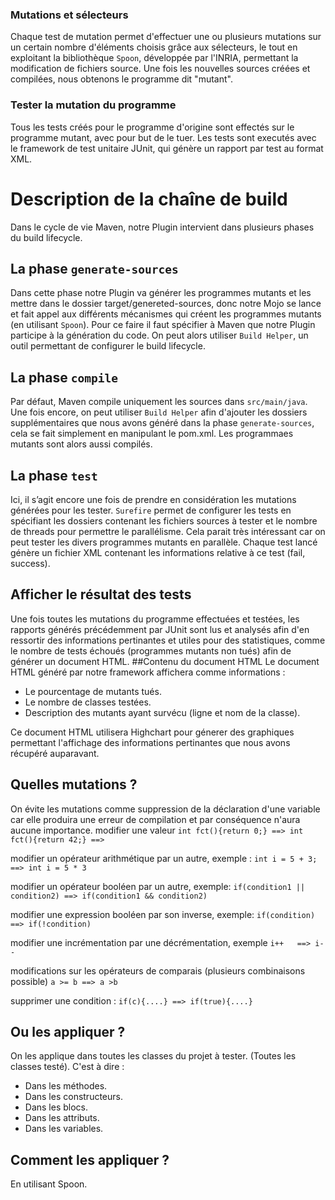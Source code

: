 ### Mutations et sélecteurs
Chaque test de mutation permet d'effectuer une ou plusieurs mutations sur un certain nombre d'éléments choisis grâce aux sélecteurs, le tout en exploitant la bibliothèque `Spoon`, développée par l'INRIA, permettant la modification de fichiers source. Une fois les nouvelles sources créées et compilées, nous obtenons le programme dit "mutant".

### Tester la mutation du programme
Tous les tests créés pour le programme d'origine sont effectés sur le programme mutant, avec pour but de le tuer. Les tests sont executés avec le framework de test unitaire JUnit, qui génère un rapport par test au format XML.


# Description de la chaîne de build
Dans le cycle de vie Maven, notre Plugin intervient dans plusieurs phases du build lifecycle. 

## La phase `generate-sources`
Dans cette phase notre Plugin va générer les programmes mutants et les mettre dans le dossier target/genereted-sources, donc notre Mojo se lance et fait appel aux différents mécanismes qui créent les programmes mutants (en utilisant `Spoon`). Pour ce faire il faut spécifier à Maven que notre Plugin participe à la génération du code. On peut alors utiliser `Build Helper`, un outil permettant de configurer le build lifecycle.
## La phase `compile` 
Par défaut, Maven compile uniquement les sources dans `src/main/java`. Une fois encore, on peut utiliser `Build Helper` afin d'ajouter les dossiers supplémentaires que nous avons généré dans la phase `generate-sources`, cela se fait simplement en manipulant le pom.xml. Les programmaes mutants sont alors aussi compilés.
## La phase `test` 
Ici, il s’agit encore une fois de prendre en considération les mutations générées pour les tester. `Surefire` permet de configurer les tests  en spécifiant les dossiers contenant les fichiers sources à tester et le nombre de threads pour permettre le parallélisme.
Cela parait très intéressant car on peut tester les divers programmes mutants en parallèle. Chaque test lancé génère un fichier XML contenant les informations relative à ce test (fail, success).    


## Afficher le résultat des tests
Une fois toutes les mutations du programme effectuées et testées, les rapports générés précédemment par JUnit sont lus et analysés afin d'en ressortir des informations pertinantes et utiles pour des statistiques, comme le nombre de tests échoués (programmes mutants non tués) afin de générer un document HTML.
##Contenu du document HTML
Le document HTML généré par notre framework affichera comme informations :
* Le pourcentage de mutants tués.
* Le nombre de classes testées.
* Description des mutants ayant survécu (ligne et nom de la classe).

Ce document HTML utilisera Highchart pour génerer des graphiques permettant l'affichage des informations pertinantes que nous avons récupéré auparavant.

## Quelles mutations ?
On évite les mutations comme suppression de la déclaration d'une variable car elle produira une erreur de compilation et par conséquence n'aura aucune importance.
modifier une valeur `int fct(){return 0;} ==> int fct(){return 42;} ==>`

modifier un opérateur arithmétique par un autre, exemple :     `int i = 5 + 3;   ==> int i = 5 * 3`

modifier un opérateur booléen par un autre, exemple:  `if(condition1 || condition2) ==> if(condition1 && condition2)`

modifier une expression booléen par son inverse, exemple:  `if(condition)          ==> if(!condition)`

modifier une incrémentation par une décrémentation, exemple                 `i++   ==> i--`

modifications sur les opérateurs de comparais (plusieurs combinaisons possible)  `a >= b ==> a >b `

supprimer une condition : `if(c){....} ==> if(true){....}`

## Ou les appliquer ?
On les applique dans toutes les classes du projet à tester. (Toutes les classes testé).
C'est à dire :
* Dans les méthodes.
* Dans les constructeurs.
* Dans les blocs.
* Dans les attributs.
* Dans les variables.

## Comment les appliquer ?
En utilisant Spoon.
